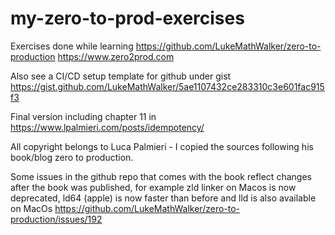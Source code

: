 # my-zero-to-prod-exercises
Exercises done while learning https://github.com/LukeMathWalker/zero-to-production https://www.zero2prod.com

Also see a CI/CD setup template for github under gist https://gist.github.com/LukeMathWalker/5ae1107432ce283310c3e601fac915f3 

Final version including chapter 11 in https://www.lpalmieri.com/posts/idempotency/

All copyright belongs to Luca Palmieri - I copied the sources following his book/blog zero to production.

Some issues in the github repo that comes with the book reflect changes after the book was published, for example zld linker on Macos is now deprecated, ld64 (apple) is now faster than before and lld is also available on MacOs https://github.com/LukeMathWalker/zero-to-production/issues/192


